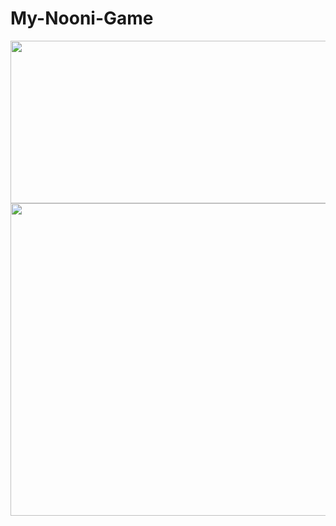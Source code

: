 # My-Nooni-Game
<img src="https://user-images.githubusercontent.com/118209251/231450808-73613023-c110-40f2-a143-007eac707e45.png" height="260" width="760" >
<img src="https://user-images.githubusercontent.com/118209251/231451990-f5c76e49-2eba-409f-b8e6-c1650b1a4d6b.png" height="500" width="732" >





